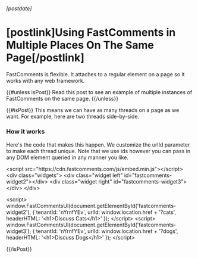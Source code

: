 ###### [postdate]
# [postlink]Using FastComments in Multiple Places On The Same Page[/postlink]

FastComments is flexible. It attaches to a regular element on a page so it works with any web framework.

{{#unless isPost}}
Read this post to see an example of multiple instances of FastComments on the same page.
{{/unless}}

{{#isPost}}
This means we can have as many threads on a page as we want. For example, here are two threads side-by-side.

<style>
.content {
    max-width: 1220px;
}

.content .widgets {
    text-align: center;
}

.content .widget {
    display: inline-block;
    width: 49%;
    vertical-align: top;
}

#fastcomments-widget {
    display: none;
}

@media(max-width: 768px) {
    .content .widget {
        display: block;
        width: 100%;
    }
}
</style>

<script src="https://cdn.fastcomments.com/js/embed.min.js"></script>
<div class="widgets">
    <div class="widget left" id="fastcomments-widget2"></div>
    <div class="widget right" id="fastcomments-widget3"></div>
</div>

<script>
    window.FastCommentsUI(document.getElementById('fastcomments-widget2'), {
        tenantId: 'nYrnfYEv',
        urlId: window.location.href + '?cats',
        headerHTML: '<h1>Discuss Cats</h1>'
    });
</script>
<script>
    window.FastCommentsUI(document.getElementById('fastcomments-widget3'), {
        tenantId: 'nYrnfYEv',
        urlId: window.location.href + '?dogs',
        headerHTML: '<h1>Discuss Dogs</h1>'
    });
</script>

### How it works

Here's the code that makes this happen. We customize the urlId parameter to make each thread unique. Note that we use ids however you can
pass in any DOM element queried in any manner you like.


<div class="code" id="code">&lt;script src="https://cdn.fastcomments.com/js/embed.min.js"&gt;&lt;/script&gt;
&lt;div class="widgets"&gt;
   &lt;div class="widget left" id="fastcomments-widget2"&gt;&lt;/div&gt;
   &lt;div class="widget right" id="fastcomments-widget3"&gt;&lt;/div&gt;
&lt;/div&gt;

&lt;script&gt;
 window.FastCommentsUI(document.getElementById('fastcomments-widget2'), {
   tenantId: 'nYrnfYEv',
   urlId: window.location.href + '?cats',
   headerHTML: '&lt;h1&gt;Discuss Cats&lt;/h1&gt;'
 });
&lt;/script&gt;
&lt;script&gt;
 window.FastCommentsUI(document.getElementById('fastcomments-widget3'), {
   tenantId: 'nYrnfYEv',
   urlId: window.location.href + '?dogs',
   headerHTML: '&lt;h1&gt;Discuss Dogs&lt;/h1&gt;'
 });
&lt;/script&gt;</div>

{{/isPost}}
